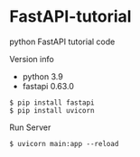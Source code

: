 # FastAPI-tutorial
python FastAPI tutorial code

Version info
- python 3.9
- fastapi 0.63.0

~~~
$ pip install fastapi
$ pip install uvicorn
~~~

Run Server
~~~
$ uvicorn main:app --reload
~~~
